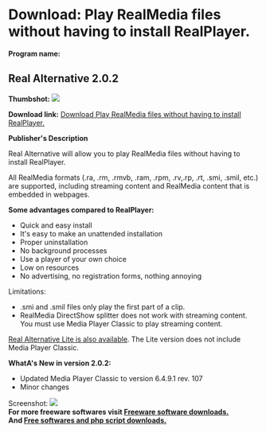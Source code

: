 # Download: Play RealMedia files without having to install RealPlayer.

**Program name:**

## Real Alternative 2.0.2

  
**Thumbshot:** ![](http://www.freewarefiles.com/screenshot/realaltlite_md.gif)   
  
**Download link:** [Download Play RealMedia files without having to install RealPlayer.](http://freesoftwares.boysofts.com/Real-Alternative_program_13639.html)  
  


**Publisher's Description**  
  


Real Alternative will allow you to play RealMedia files without having to install RealPlayer. 

All RealMedia formats (.ra, .rm, .rmvb, .ram, .rpm, .rv,.rp, .rt, .smi, .smil, etc.) are supported, including streaming content and RealMedia content that is embedded in webpages.

**Some advantages compared to RealPlayer:**

  * Quick and easy install 
  * It's easy to make an unattended installation 
  * Proper uninstallation 
  * No background processes 
  * Use a player of your own choice 
  * Low on resources 
  * No advertising, no registration forms, nothing annoying 

Limitations:

  * .smi and .smil files only play the first part of a clip. 
  * RealMedia DirectShow splitter does not work with streaming content. You must use Media Player Classic to play streaming content. 

[Real Alternative Lite is also available](http://www.freewarefiles.com/Real-Alternative-Lite_program_21658.html). The Lite version does not include Media Player Classic.

**WhatA's New in version 2.0.2:**

  * Updated Media Player Classic to version 6.4.9.1 rev. 107 
  * Minor changes 

  
  
Screenshot: ![](http://www.freewarefiles.com/screenshot/realaltlite.gif)   
**For more freeware softwares visit [Freeware software downloads.](http://freesoftwares.boysofts.com/)**   
**And [Free softwares and php script downloads.](http://www.boysofts.com/)**
